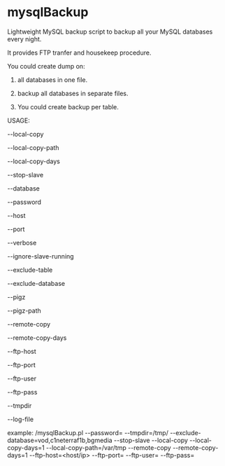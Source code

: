 # mysqlBackup

Lightweight MySQL backup script to backup all your MySQL databases every night.

It provides FTP tranfer and housekeep procedure.

You could create dump on:

1. all databases in one file.

2. backup all databases in separate files.

3. You could create backup per table.


USAGE:

--local-copy

--local-copy-path

--local-copy-days

--stop-slave

--database

--password

--host

--port

--verbose

--ignore-slave-running

--exclude-table

--exclude-database

--pigz

--pigz-path

--remote-copy

--remote-copy-days

--ftp-host

--ftp-port

--ftp-user

--ftp-pass

--tmpdir

--log-file

example: /mysqlBackup.pl --password=<mysql root password> --tmpdir=/tmp/ --exclude-database=vod,c1neterraf1b,bgmedia --stop-slave --local-copy --local-copy-days=1 --local-copy-path=/var/tmp --remote-copy --remote-copy-days=1 --ftp-host=<host/ip> --ftp-port=<port> --ftp-user=<user> --ftp-pass=<password>
